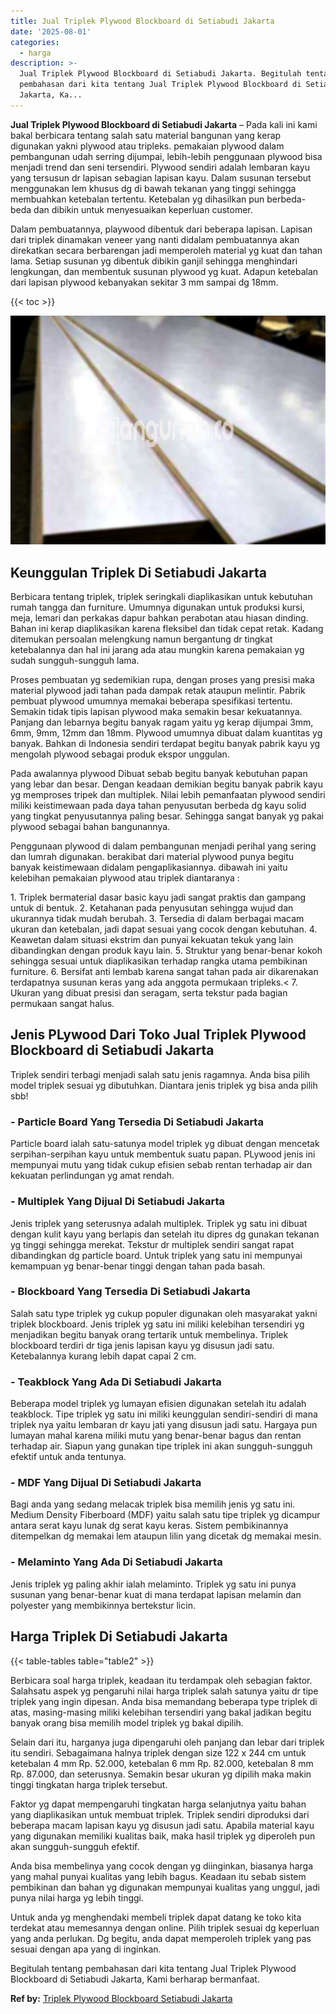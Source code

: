 ```yaml
---
title: Jual Triplek Plywood Blockboard di Setiabudi Jakarta
date: '2025-08-01'
categories:
  - harga
description: >-
  Jual Triplek Plywood Blockboard di Setiabudi Jakarta. Begitulah tentang
  pembahasan dari kita tentang Jual Triplek Plywood Blockboard di Setiabudi
  Jakarta, Ka...
---
```


**Jual Triplek Plywood Blockboard di Setiabudi Jakarta** – Pada kali ini kami bakal berbicara tentang salah satu material bangunan yang kerap digunakan yakni plywood atau tripleks. pemakaian plywood dalam pembangunan udah serring dijumpai, lebih-lebih penggunaan plywood bisa menjadi trend dan seni tersendiri. Plywood sendiri adalah lembaran kayu yang tersusun dr lapisan sebagian lapisan kayu. Dalam susunan tersebut menggunakan lem khusus dg di bawah tekanan yang tinggi sehingga membuahkan ketebalan tertentu. Ketebalan yg dihasilkan pun berbeda-beda dan dibikin untuk menyesuaikan keperluan customer.

Dalam pembuatannya, playwood dibentuk dari beberapa lapisan. Lapisan dari triplek dinamakan veneer yang nanti didalam pembuatannya akan direkatkan secara berbarengan jadi memperoleh material yg kuat dan tahan lama. Setiap susunan yg dibentuk dibikin ganjil sehingga menghindari lengkungan, dan membentuk susunan plywood yg kuat. Adapun ketebalan dari lapisan plywood kebanyakan sekitar 3 mm sampai dg 18mm.

{{< toc >}}

![Jual Triplek Plywood Blockboard di Setiabudi Jakarta](/images/jual-triplek-murah-24.png)

## Keunggulan Triplek Di Setiabudi Jakarta

Berbicara tentang triplek, triplek seringkali diaplikasikan untuk kebutuhan rumah tangga dan furniture. Umumnya digunakan untuk produksi kursi, meja, lemari dan perkakas dapur bahkan perabotan atau hiasan dinding. Bahan ini kerap diaplikasikan karena fleksibel dan tidak cepat retak. Kadang ditemukan persoalan melengkung namun bergantung dr tingkat ketebalannya dan hal ini jarang ada atau mungkin karena pemakaian yg sudah sungguh-sungguh lama.

Proses pembuatan yg sedemikian rupa, dengan proses yang presisi maka material plywood jadi tahan pada dampak retak ataupun melintir. Pabrik pembuat plywood umumnya memakai beberapa spesifikasi tertentu. Semakin tidak tipis lapisan plywood maka semakin besar kekuatannya. Panjang dan lebarnya begitu banyak ragam yaitu yg kerap dijumpai 3mm, 6mm, 9mm, 12mm dan 18mm. Plywood umumnya dibuat dalam kuantitas yg banyak. Bahkan di Indonesia sendiri terdapat begitu banyak pabrik kayu yg mengolah plywood sebagai produk ekspor unggulan.

Pada awalannya plywood Dibuat sebab begitu banyak kebutuhan papan yang lebar dan besar. Dengan keadaan demikian begitu banyak pabrik kayu yg memproses tripek dan multiplek. Nilai lebih pemanfaatan plywood sendiri miliki keistimewaan pada daya tahan penyusutan berbeda dg kayu solid yang tingkat penyusutannya paling besar. Sehingga sangat banyak yg pakai plywood sebagai bahan bangunannya.

Penggunaan plywood di dalam pembangunan menjadi perihal yang sering dan lumrah digunakan. berakibat dari material plywood punya begitu banyak keistimewaan didalam pengaplikasiannya. dibawah ini yaitu kelebihan pemakaian plywood atau triplek diantaranya :

1\. Triplek bermaterial dasar basic kayu jadi sangat praktis dan gampang untuk di bentuk. 2. Ketahanan pada penyusutan sehingga wujud dan ukurannya tidak mudah berubah. 3. Tersedia di dalam berbagai macam ukuran dan ketebalan, jadi dapat sesuai yang cocok dengan kebutuhan. 4. Keawetan dalam situasi ekstrim dan punyai kekuatan tekuk yang lain dibandingkan dengan produk kayu lain. 5. Struktur yang benar-benar kokoh sehingga sesuai untuk diaplikasikan terhadap rangka utama pembikinan furniture. 6. Bersifat anti lembab karena sangat tahan pada air dikarenakan terdapatnya susunan keras yang ada anggota permukaan tripleks.< 7. Ukuran yang dibuat presisi dan seragam, serta tekstur pada bagian permukaan sangat halus.

## Jenis PLywood Dari Toko Jual Triplek Plywood Blockboard di Setiabudi Jakarta

Triplek sendiri terbagi menjadi salah satu jenis ragamnya. Anda bisa pilih model triplek sesuai yg dibutuhkan. Diantara jenis triplek yg bisa anda pilih sbb!

### \- Particle Board Yang Tersedia Di Setiabudi Jakarta

Particle board ialah satu-satunya model triplek yg dibuat dengan mencetak serpihan-serpihan kayu untuk membentuk suatu papan. PLywood jenis ini mempunyai mutu yang tidak cukup efisien sebab rentan terhadap air dan kekuatan perlindungan yg amat rendah.

### \- Multiplek Yang Dijual Di Setiabudi Jakarta

Jenis triplek yang seterusnya adalah multiplek. Triplek yg satu ini dibuat dengan kulit kayu yang berlapis dan setelah itu dipres dg gunakan tekanan yg tinggi sehingga merekat. Tekstur dr multiplek sendiri sangat rapat dibandingkan dg particle board. Untuk triplek yang satu ini mempunyai kemampuan yg benar-benar tinggi dengan tahan pada basah.

### \- Blockboard Yang Tersedia Di Setiabudi Jakarta

Salah satu type triplek yg cukup populer digunakan oleh masyarakat yakni triplek blockboard. Jenis triplek yg satu ini miliki kelebihan tersendiri yg menjadikan begitu banyak orang tertarik untuk membelinya. Triplek blockboard terdiri dr tiga jenis lapisan kayu yg disusun jadi satu. Ketebalannya kurang lebih dapat capai 2 cm.

### \- Teakblock Yang Ada Di Setiabudi Jakarta

Beberapa model triplek yg lumayan efisien digunakan setelah itu adalah teakblock. Tipe triplek yg satu ini miliki keunggulan sendiri-sendiri di mana triplek nya yaitu lembaran dr kayu jati yang disusun jadi satu. Hargaya pun lumayan mahal karena miliki mutu yang benar-benar bagus dan rentan terhadap air. Siapun yang gunakan tipe triplek ini akan sungguh-sungguh efektif untuk anda tentunya.

### \- MDF Yang Dijual Di Setiabudi Jakarta

Bagi anda yang sedang melacak triplek bisa memilih jenis yg satu ini. Medium Density Fiberboard (MDF) yaitu salah satu tipe triplek yg dicampur antara serat kayu lunak dg serat kayu keras. Sistem pembikinannya ditempelkan dg memakai lem ataupun lilin yang dicetak dg memakai mesin.

### \- Melaminto Yang Ada Di Setiabudi Jakarta

Jenis triplek yg paling akhir ialah melaminto. Triplek yg satu ini punya susunan yang benar-benar kuat di mana terdapat lapisan melamin dan polyester yang membikinnya bertekstur licin.

## Harga Triplek Di Setiabudi Jakarta

{{< table-tables table="table2" >}}

Berbicara soal harga triplek, keadaan itu terdampak oleh sebagian faktor. Salahsatu aspek yg pengaruhi nilai harga triplek salah satunya yaitu dr tipe triplek yang ingin dipesan. Anda bisa memandang beberapa type triplek di atas, masing-masing miliki kelebihan tersendiri yang bakal jadikan begitu banyak orang bisa memilih model triplek yg bakal dipilih.

Selain dari itu, harganya juga dipengaruhi oleh panjang dan lebar dari triplek itu sendiri. Sebagaimana halnya triplek dengan size 122 x 244 cm untuk ketebalan 4 mm Rp. 52.000, ketebalan 6 mm Rp. 82.000, ketebalan 8 mm Rp. 87.000, dan seterusnya. Semakin besar ukuran yg dipilih maka makin tinggi tingkatan harga triplek tersebut.

Faktor yg dapat mempengaruhi tingkatan harga selanjutnya yaitu bahan yang diaplikasikan untuk membuat triplek. Triplek sendiri diproduksi dari beberapa macam lapisan kayu yg disusun jadi satu. Apabila material kayu yang digunakan memiliki kualitas baik, maka hasil triplek yg diperoleh pun akan sungguh-sungguh efektif.

Anda bisa membelinya yang cocok dengan yg diinginkan, biasanya harga yang mahal punyai kualitas yang lebih bagus. Keadaan itu sebab sistem pembikinan dan bahan yg digunakan mempunyai kualitas yang unggul, jadi punya nilai harga yg lebih tinggi.

Untuk anda yg menghendaki membeli triplek dapat datang ke toko kita terdekat atau memesannya dengan online. Pilih triplek sesuai dg keperluan yang anda perlukan. Dg begitu, anda dapat memperoleh triplek yang pas sesuai dengan apa yang di inginkan.

Begitulah tentang pembahasan dari kita tentang Jual Triplek Plywood Blockboard di Setiabudi Jakarta, Kami berharap bermanfaat.

**Ref by:** [Triplek Plywood Blockboard Setiabudi Jakarta](https://id.wikipedia.org/wiki/Triplek)
